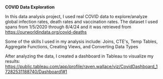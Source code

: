 **COVID Data Exploration**

In this data analysis project, I used real COVID data to explore/analyze global infection rates, death rates and vaccination rates. The dataset I used spans from 1/5/2020 through 8/4/24 and it was retrieved from https://ourworldindata.org/covid-deaths 

Some of the skills I used in my analysis include: Joins, CTE's, Temp Tables, Aggregate Functions, Creating Views, and Converting Data Types

After analyzing the data, I created a dashboard in Tableau to visualize my results: 
https://public.tableau.com/app/profile/raven.wallace/viz/CovidDashboard_17282531188740/Dashboard1#1

